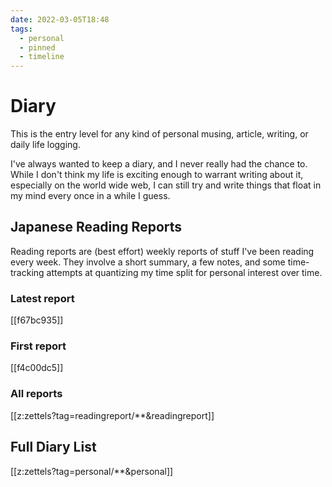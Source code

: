 ```yaml
---
date: 2022-03-05T18:48
tags:
  - personal
  - pinned
  - timeline
---
```


# Diary

This is the entry level for any kind of personal musing, article, writing, or
daily life logging.

I've always wanted to keep a diary, and I never really had the chance to. While
I don't think my life is exciting enough to warrant writing about it, especially
on the world wide web, I can still try and write things that float in my mind
every once in a while I guess.

## Japanese Reading Reports

Reading reports are (best effort) weekly reports of stuff I've been reading
every week. They involve a short summary, a few notes, and some time-tracking
attempts at quantizing my time split for personal interest over time.

### Latest report

[[f67bc935]]

### First report

[[f4c00dc5]]

### All reports

[[z:zettels?tag=readingreport/**&readingreport]]

## Full Diary List

[[z:zettels?tag=personal/**&personal]]

